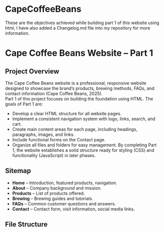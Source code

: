 # CapeCoffeeBeans
These are the objectives achieved while building part 1 of this website using html, I have also added a Changelog.md file into my repository for more information.
# Cape Coffee Beans Website – Part 1
## Project Overview
The Cape Coffee Beans website is a professional, responsive website designed to showcase the brand’s products, brewing methods, FAQs, and contact information (Cape Coffee Beans, 2025).  
Part 1 of this project focuses on building the foundation using HTML.
The goals of Part 1 are:
- Develop a clear HTML structure for all website pages.
- Implement a consistent navigation system with logo, links, search, and cart.
- Create main content areas for each page, including headings, paragraphs, images, and links.
- Include functional forms on the Contact page.
- Organize all files and folders for easy management.
By completing Part 1, the website establishes a solid structure ready for styling (CSS) and functionality (JavaScript) in later phases.
## Sitemap
- **Home** – Introduction, featured products, navigation.
- **About** – Company background and mission.
- **Products** – List of products offered.
- **Brewing** – Brewing guides and tutorials.
- **FAQs** – Common customer questions and answers.
- **Contact** – Contact form, visit information, social media links.
## File Structure

